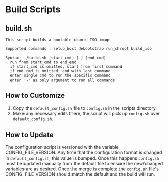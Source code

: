 # Build Scripts

## build.sh

```console
This script builds a bootable ubuntu ISO image

Supported commands : setup_host debootstrap run_chroot build_iso

Syntax: ./build.sh [start_cmd] [-] [end_cmd]
  run from start_cmd to end_end
  if start_cmd is omitted, start from first command
  if end_cmd is omitted, end with last command
  enter single cmd to run the specific command
  enter '-' as only argument to run all commands
```

## How to Customize

1. Copy the `default_config.sh` file to `config.sh` in the scripts directory.
2. Make any necessary edits there, the script will pick up `config.sh` over `default_config.sh`.

## How to Update

The configuration script is versioned with the variable CONFIG_FILE_VERSION.  Any time that the configuration
format is changed in `default_config.sh`, this value is bumped.  Once this happens `config.sh` must be updated manually
from the default file to ensure the new/changed variables are as desired.  Once the merge is complete the `config.sh` file's
CONFIG_FILE_VERSION should match the default and the build will run.